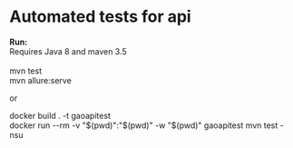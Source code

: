 # Automated tests for api 

**Run:**<br>
Requires Java 8 and maven 3.5<br><br>
mvn test <br>
mvn allure:serve

or

docker build . -t gaoapitest <br>
docker run --rm -v "$(pwd)":"$(pwd)" -w "$(pwd)" gaoapitest mvn test -nsu
